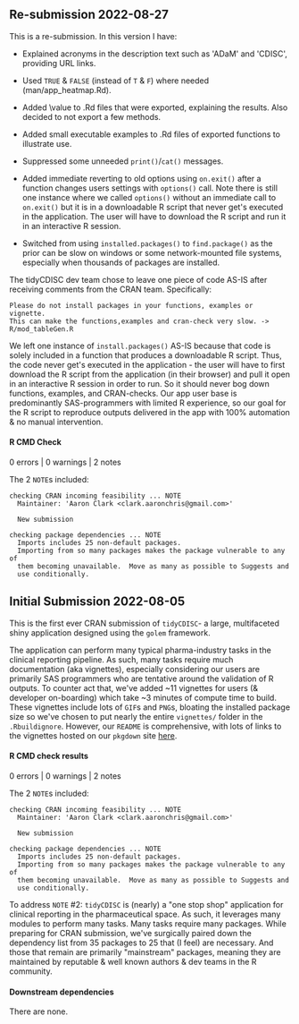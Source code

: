## Re-submission 2022-08-27
This is a re-submission. In this version I have:

* Explained acronyms in the description text such as 'ADaM' and 'CDISC', providing URL links.
  
* Used `TRUE` & `FALSE` (instead of `T` & `F`) where needed (man/app_heatmap.Rd).

* Added \value to .Rd files that were exported, explaining the results. Also decided to not export a few methods.

* Added small executable examples to .Rd files of exported functions to illustrate use.

* Suppressed some unneeded `print()`/`cat()` messages.

* Added immediate reverting to old options using `on.exit()` after a function changes users settings with `options()` call. Note there is still one instance where we called `options()` without an immediate call to `on.exit()` but it is in a downloadable R script that never get's executed in the application. The user will have to download the R script and run it in an interactive R session.

* Switched from using `installed.packages()` to `find.package()` as the prior can be slow on windows or some network-mounted file systems, especially when thousands of packages are installed.

The tidyCDISC dev team chose to leave one piece of code AS-IS after receiving comments from the CRAN team. Specifically:
```
Please do not install packages in your functions, examples or vignette.
This can make the functions,examples and cran-check very slow. ->
R/mod_tableGen.R
```

We left one instance of `install.packages()` AS-IS because that code is solely included in a function that produces a downloadable R script. Thus, the code never get's executed in the application - the user will have to first download the R script from the application (in their browser) and pull it open in an interactive R session in order to run. So it should never bog down functions, examples, and CRAN-checks. Our app user base is predominantly SAS-programmers with limited R experience, so our goal for the R script to reproduce outputs delivered in the app with 100% automation & no manual intervention.
  
#### R CMD Check
0 errors | 0 warnings | 2 notes

The 2 `NOTE`s included:
```
checking CRAN incoming feasibility ... NOTE
  Maintainer: 'Aaron Clark <clark.aaronchris@gmail.com>'
  
  New submission

checking package dependencies ... NOTE
  Imports includes 25 non-default packages.
  Importing from so many packages makes the package vulnerable to any of
  them becoming unavailable.  Move as many as possible to Suggests and
  use conditionally.
```

## Initial Submission 2022-08-05
This is the first ever CRAN submission of `tidyCDISC`- a large, multifaceted shiny application designed using the `golem` framework.

The application can perform many typical pharma-industry tasks in the clinical reporting pipeline. As such, many tasks require much documentation (aka vignettes), especially considering our users are primarily SAS programmers who are tentative around the validation of R outputs. To counter act that, we've added ~11 vignettes for users (& developer on-boarding) which take ~3 minutes of compute time to build. These vignettes include lots of `GIF`s and `PNG`s, bloating the installed package size so we've chosen to put nearly the entire `vignettes/` folder in the `.Rbuildignore`. However, our `README` is comprehensive, with lots of links to the vignettes hosted on our `pkgdown` site [here](https://biogen-inc.github.io/tidyCDISC/).

#### R CMD check results
0 errors | 0 warnings | 2 notes

The 2 `NOTE`s included:
```
checking CRAN incoming feasibility ... NOTE
  Maintainer: 'Aaron Clark <clark.aaronchris@gmail.com>'
  
  New submission

checking package dependencies ... NOTE
  Imports includes 25 non-default packages.
  Importing from so many packages makes the package vulnerable to any of
  them becoming unavailable.  Move as many as possible to Suggests and
  use conditionally.
```

To address `NOTE` #2: `tidyCDISC` is (nearly) a "one stop shop" application for clinical reporting in the pharmaceutical space. As such, it leverages many modules to perform many tasks. Many tasks require many packages. While preparing for CRAN submission, we've surgically paired down the dependency list from 35 packages to 25 that (I feel) are necessary. And those that remain are primarily "mainstream" packages, meaning they are maintained by reputable & well known authors & dev teams in the R community.


    
#### Downstream dependencies
There are none.



